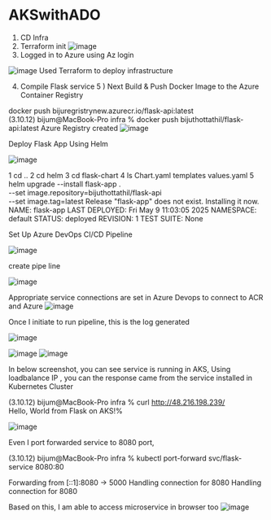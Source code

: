 # AKSwithADO

1) CD Infra
2) Terraform init ![image](https://github.com/user-attachments/assets/ba7744dd-992f-4af5-adaa-145727a19ffb)
3) Logged in to Azure using Az login


![image](https://github.com/user-attachments/assets/1b464364-d52e-4b30-8bcb-1b820077d44b)
Used Terraform to deploy infrastructure

4) Compile Flask service 
5 ) Next Build & Push Docker Image to the Azure Container Registry

docker push bijuregristrynew.azurecr.io/flask-api:latest  
(3.10.12) bijum@MacBook-Pro infra % docker push bijuthottathil/flask-api:latest   Azure Registry created 
![image](https://github.com/user-attachments/assets/3bdb6bd9-21cd-4d2c-8a1d-602ad4fc2e53)   



Deploy Flask App Using Helm

![image](https://github.com/user-attachments/assets/1a266c31-f18e-4aec-83bd-a1dab0cac61d)

1 cd ..
2 cd helm
3 cd flask-chart
4  ls
Chart.yaml      templates       values.yaml
5  helm upgrade --install flask-app . \
  --set image.repository=bijuthottathil/flask-api \
  --set image.tag=latest
Release "flask-app" does not exist. Installing it now.
NAME: flask-app
LAST DEPLOYED: Fri May  9 11:03:05 2025
NAMESPACE: default
STATUS: deployed
REVISION: 1
TEST SUITE: None
    


Set Up Azure DevOps CI/CD Pipeline

![image](https://github.com/user-attachments/assets/7a014646-45ac-4f7a-a9c5-ffae865755f0)



create pipe line

![image](https://github.com/user-attachments/assets/b5536eaa-1286-4a51-a8c8-1f01042f72e1)

Appropriate service connections are set in Azure Devops to connect to ACR and Azure
![image](https://github.com/user-attachments/assets/bb153257-5851-4bdc-8a4c-28b8c01f6a9f)

Once I initiate to run pipeline, this is the log generated

![image](https://github.com/user-attachments/assets/eff6f78f-fd81-4b29-9c74-e909e65c7a65)


![image](https://github.com/user-attachments/assets/3a0aa55f-5f47-48ca-b44e-1d6f5b28158f)
![image](https://github.com/user-attachments/assets/a0c22d63-89b4-449e-8286-e1776d76ae6e)

In below screenshot, you can see service is running in AKS, Using loadbalance IP , you can the response came from the service installed in Kubernetes Cluster

(3.10.12) bijum@MacBook-Pro infra % curl  http://48.216.198.239/                    
Hello, World from Flask on AKS!%  

![image](https://github.com/user-attachments/assets/7689c764-23e0-47c7-b4c4-31495ecd44cf)

Even I port forwarded service to 8080 port,

(3.10.12) bijum@MacBook-Pro infra % kubectl port-forward svc/flask-service 8080:80          

Forwarding from [::1]:8080 -> 5000
Handling connection for 8080
Handling connection for 8080

Based on this, I am able to access microservice in browser too
![image](https://github.com/user-attachments/assets/f7cd29af-69cd-4832-996a-cbbb04149df2)

